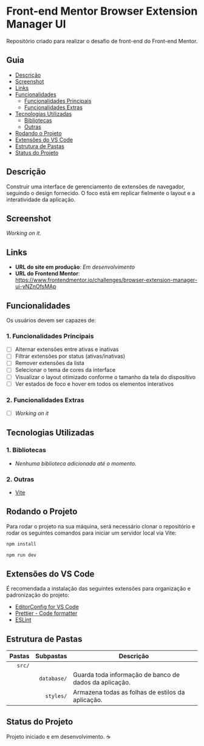 # Front-end Mentor Browser Extension Manager UI

Repositório criado para realizar o desafio de front-end do Front-end Mentor.

## Guia

- [Descrição](#descrição)
- [Screenshot](#screenshot)
- [Links](#links)
- [Funcionalidades](#funcionalidades)
  - [Funcionalidades Principais](#1-funcionalidades-principais)
  - [Funcionalidades Extras](#2-funcionalidades-extras)
- [Tecnologias Utilizadas](#tecnologias-utilizadas)
  - [Bibliotecas](#1-bibliotecas)
  - [Outras](#2-outras)
- [Rodando o Projeto](#rodando-o-projeto)
- [Extensões do VS Code](#extensões-do-vs-code)
- [Estrutura de Pastas](#estrutura-de-pastas)
- [Status do Projeto](#status-do-projeto)

## Descrição

Construir uma interface de gerenciamento de extensões de navegador, seguindo o design fornecido. O foco está em replicar fielmente o layout e a interatividade da aplicação.

## Screenshot

_Working on it._

## Links

- **URL do site em produção**: _Em desenvolvimento_
- **URL do Frontend Mentor**: https://www.frontendmentor.io/challenges/browser-extension-manager-ui-yNZnOfsMAp

## Funcionalidades

Os usuários devem ser capazes de:

### 1. Funcionalidades Principais

- [ ] Alternar extensões entre ativas e inativas
- [ ] Filtrar extensões por status (ativas/inativas)
- [ ] Remover extensões da lista
- [ ] Selecionar o tema de cores da interface
- [ ] Visualizar o layout otimizado conforme o tamanho da tela do dispositivo
- [ ] Ver estados de foco e hover em todos os elementos interativos

### 2. Funcionalidades Extras

- [ ] _Working on it_

## Tecnologias Utilizadas

### 1. Bibliotecas

- _Nenhuma biblioteca adicionada até o momento._

### 2. Outras

- [Vite](https://vitejs.dev/guide/ "Documentação do Vite")

## Rodando o Projeto

Para rodar o projeto na sua máquina, será necessário clonar o repositório e rodar os seguintes comandos para iniciar um servidor local via Vite:

```bash
npm install
```

```bash
npm run dev
```

## Extensões do VS Code

É recomendada a instalação das seguintes extensões para organização e padronização do projeto:

- [EditorConfig for VS Code](https://marketplace.visualstudio.com/items?itemName=EditorConfig.EditorConfig)
- [Prettier - Code formatter](https://marketplace.visualstudio.com/items?itemName=esbenp.prettier-vscode)
- [ESLint](https://marketplace.visualstudio.com/items?itemName=dbaeumer.vscode-eslint)

## Estrutura de Pastas

| Pastas |   Subpastas | Descrição                                              |
| -----: | ----------: | ------------------------------------------------------ |
| `src/` |             |                                                        |
|        | `database/` | Guarda toda informação de banco de dados da aplicação. |
|        |   `styles/` | Armazena todas as folhas de estilos da aplicação.      |

## Status do Projeto

Projeto iniciado e em desenvolvimento. ☕
